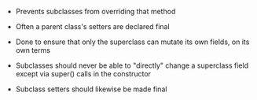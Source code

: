 
- Prevents subclasses from overriding that method

- Often a parent class's setters are declared final

- Done to ensure that only the superclass can mutate its own fields, on its own terms
 
- Subclasses should never be able to "directly" change a superclass field except via super() calls in the constructor

- Subclass setters should likewise be made final